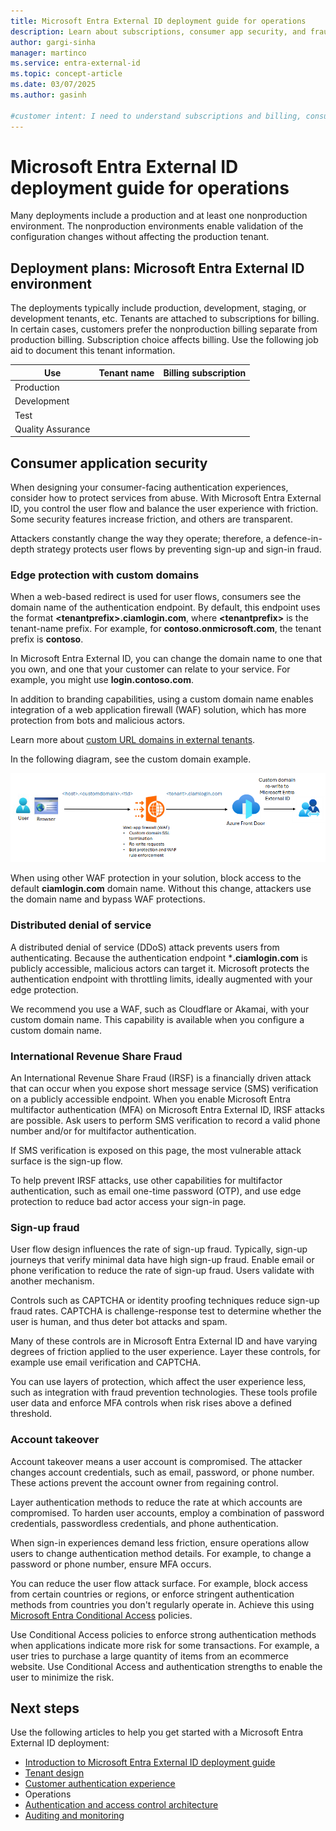 ```yaml
---
title: Microsoft Entra External ID deployment guide for operations
description: Learn about subscriptions, consumer app security, and fraud tactics in operations for Microsoft Entra External ID.
author: gargi-sinha
manager: martinco
ms.service: entra-external-id
ms.topic: concept-article
ms.date: 03/07/2025
ms.author: gasinh

#customer intent: I need to understand subscriptions and billing, consumer app security, and how to prevent fraud tactics in Microsoft Entra External ID.
---
```


# Microsoft Entra External ID deployment guide for operations

Many deployments include a production and at least one nonproduction environment. The nonproduction environments enable validation of the configuration changes without affecting the production tenant. 

## Deployment plans: Microsoft Entra External ID environment

The deployments typically include production, development, staging, or development tenants, etc. Tenants are attached to subscriptions for billing. In certain cases, customers prefer the nonproduction billing separate from production billing. Subscription choice affects billing. Use the following job aid to document this tenant information. 

|Use|Tenant name|Billing subscription
|---|---|---|
|Production|||
|Development|||
|Test|||
|Quality Assurance|||

## Consumer application security

When designing your consumer-facing authentication experiences, consider how to protect services from abuse. With Microsoft Entra External ID, you control the user flow and balance the user experience with friction. Some security features increase friction, and others are transparent. 

Attackers constantly change the way they operate; therefore, a defence-in-depth strategy protects user flows by preventing sign-up and sign-in fraud. 

### Edge protection with custom domains

When a web-based redirect is used for user flows, consumers see the domain name of the authentication endpoint. By default, this endpoint uses the format **\<tenantprefix>.ciamlogin.com**, where **\<tenantprefix>** is the tenant-name prefix. For example, for **contoso.onmicrosoft.com**, the tenant prefix is **contoso**. 

In Microsoft Entra External ID, you can change the domain name to one that you own, and one that your customer can relate to your service. For example, you might use **login.contoso.com**. 

In addition to branding capabilities, using a custom domain name enables integration of a web application firewall (WAF) solution, which has more protection from bots and malicious actors.  

Learn more about [custom URL domains in external tenants](../external-id/customers/concept-custom-url-domain.md). 

In the following diagram, see the custom domain example. 

   [ ![Diagram of a custom domain example.](media/deployment-external/custom-domain.png)](media/deployment-external/custom-domain-expanded.png#lightbox)

When using other WAF protection in your solution, block access to the default **ciamlogin.com** domain name. Without this change, attackers use the domain name and bypass WAF protections. 

### Distributed denial of service

A distributed denial of service (DDoS) attack prevents users from authenticating. Because the authentication endpoint ***.ciamlogin.com** is publicly accessible, malicious actors can target it. Microsoft protects the authentication endpoint with throttling limits, ideally augmented with your edge protection. 

We recommend you use a WAF, such as Cloudflare or Akamai, with your custom domain name. This capability is available when you configure a custom domain name. 

### International Revenue Share Fraud

An International Revenue Share Fraud (IRSF) is a financially driven attack that can occur when you expose short message service (SMS) verification on a publicly accessible endpoint. When you enable Microsoft Entra multifactor authentication (MFA) on Microsoft Entra External ID, IRSF attacks are possible. Ask users to perform SMS verification to record a valid phone number and/or for multifactor authentication.  

If SMS verification is exposed on this page, the most vulnerable attack surface is the sign-up flow. 

To help prevent IRSF attacks, use other capabilities for multifactor authentication, such as email one-time password (OTP), and use edge protection to reduce bad actor access your sign-in page. 

### Sign-up fraud

User flow design influences the rate of sign-up fraud. Typically, sign-up journeys that verify minimal data have high sign-up fraud. Enable email or phone verification to reduce the rate of sign-up fraud. Users validate with another mechanism. 

Controls such as CAPTCHA or identity proofing techniques reduce sign-up fraud rates. CAPTCHA is challenge-response test to determine whether the user is human, and thus deter bot attacks and spam.

Many of these controls are in Microsoft Entra External ID and have varying degrees of friction applied to the user experience. Layer these controls, for example use email verification and CAPTCHA. 

You can use layers of protection, which affect the user experience less, such as integration with fraud prevention technologies. These tools profile user data and enforce MFA controls when risk rises above a defined threshold. 

### Account takeover

Account takeover means a user account is compromised. The attacker changes account credentials, such as email, password, or phone number. These actions prevent the account owner from regaining control.

Layer authentication methods to reduce the rate at which accounts are compromised. To harden user accounts, employ a combination of password credentials, passwordless credentials, and phone authentication.

When sign-in experiences demand less friction, ensure operations allow users to change authentication method details. For example, to change a password or phone number, ensure MFA occurs.

You can reduce the user flow attack surface. For example, block access from certain countries or regions, or enforce stringent authentication methods from countries you don't regularly operate in. Achieve this using [Microsoft Entra Conditional Access](../identity/conditional-access/overview.md) policies.

Use Conditional Access policies to enforce strong authentication methods when applications indicate more risk for some transactions. For example, a user tries to purchase a large quantity of items from an ecommerce website. Use Conditional Access and authentication strengths to enable the user to minimize the risk. 

## Next steps

Use the following articles to help you get started with a Microsoft Entra External ID deployment: 

* [Introduction to Microsoft Entra External ID deployment guide](deployment-external-intro.md)
* [Tenant design](deployment-external-tenant-design.md)
* [Customer authentication experience](deployment-external-customer-authentication.md)
* Operations
* [Authentication and access control architecture](deployment-external-authentication-access-control.md)
* [Auditing and monitoring](deployment-external-audit-monitor.md)
